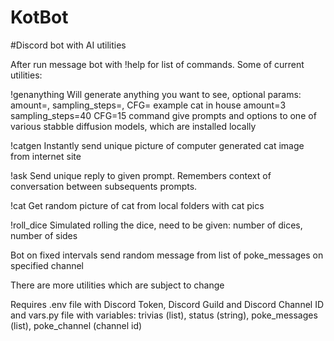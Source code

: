 # KotBot
#Discord bot with AI utilities

After run message bot with !help for list of commands.
Some of current utilities:

!genanything
Will generate anything you want to see,
optional params: amount=, sampling_steps=, CFG= example cat in house amount=3 sampling_steps=40 CFG=15
command give prompts and options to one of various stabble diffusion models, which are installed locally

!catgen
Instantly send unique picture of computer generated cat image from internet site

!ask
Send unique reply to given prompt. Remembers context of conversation between subsequents prompts.

!cat
Get random picture of cat from local folders with cat pics

!roll_dice 
Simulated rolling the dice, need to be given: number of dices, number of sides

Bot on fixed intervals send random message from list of poke_messages on specified channel

There are more utilities which are subject to change

Requires .env file with Discord Token, Discord Guild and Discord Channel ID and vars.py file with variables: trivias (list), status (string), poke_messages (list), poke_channel (channel id)
